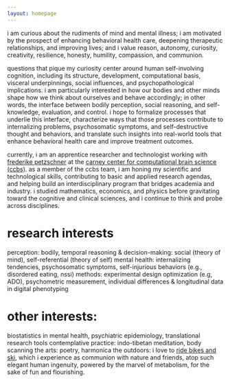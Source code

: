 ```yaml
---
layout: homepage
---
```


i am curious about the rudiments of mind and mental illness; i am motivated by the prospect of enhancing behavioral health care, deepening therapeutic relationships, and improving lives; and i value reason, autonomy, curiosity, creativity, resilience, honesty, humility, compassion, and communion.

questions that pique my curiosity center around human self-involving cognition, including its structure, development, computational basis, visceral underpinnings, social influences, and psychopathological implications. i am particularly interested in how our bodies and other minds shape how we think about ourselves and behave accordingly; in other words, the interface between bodily perception, social reasoning, and self-knowledge, evaluation, and control. i hope to formalize processes that underlie this interface, characterize ways that those processes contribute to internalizing problems, psychosomatic symptoms, and self-destructive thought and behaviors, and translate such insights into real-world tools that enhance behavioral health care and improve treatment outcomes.

currently, i am an apprentice researcher and technologist working with <a href="https://fpetzschner.com/" target="_blank">frederike petzschner</a> at the <a href="https://www.brown.edu/carney/ccbs" target="_blank">carney center for computational brain science (ccbs)</a>. as a member of the ccbs team, i am honing my scientific and technological skills, contributing to basic and applied research agendas, and helping build an interdisciplinary program that bridges academia and industry. i studied mathematics, economics, and physics before gravitating toward the cognitive and clinical sciences, and i continue to think and probe across disciplines.

# research interests
perception: bodily, temporal
reasoning & decision-making: social (theory of mind), self-referential (theory of self)
mental health: internalizing tendencies, psychosomatic symptoms, self-injurious behaviors (e.g., disordered eating, nssi)
methods: experimental design optimization (e.g, ADO), psychometric measurement, individual differences & longitudinal data in digital phenotyping

# other interests:
biostatistics in mental health, psychiatric epidemiology, translational research tools
contemplative practice: indo-tibetan meditation, body scanning
the arts: poetry, harmonica
the outdoors: i love to <a href="https://www.instagram.com/benwandrew/" target="_blank">ride bikes and ski</a>, which i experience as communion with nature and friends, atop such elegant human ingenuity, powered by the marvel of metabolism, for the sake of fun and flourishing.
